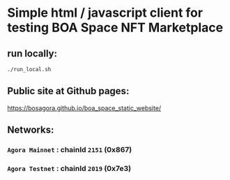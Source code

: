 # Simple html / javascript client for testing BOA Space NFT Marketplace

## run locally:
```bash
./run_local.sh
```

## Public site at Github pages:
https://bosagora.github.io/boa_space_static_website/

## Networks:
### `Agora Mainnet` : chainId `2151` (0x867)

### `Agora Testnet` : chainId `2019` (0x7e3)

